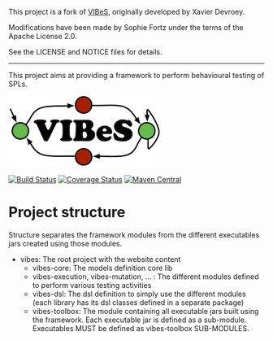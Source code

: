 
This project is a fork of [VIBeS](https://github.com/xdevroey/vibes/), originally developed by Xavier Devroey.

Modifications have been made by Sophie Fortz under the terms of the Apache License 2.0.

See the LICENSE and NOTICE files for details.

---

This project aims at providing a framework to perform behavioural testing of SPLs.

![VIBeS Logo](logo-vibes.png)

[![Build Status](https://travis-ci.org/xdevroey/vibes.svg?branch=master)](https://travis-ci.org/xdevroey/vibes)
[![Coverage Status](https://coveralls.io/repos/github/xdevroey/vibes/badge.svg?branch=master)](https://coveralls.io/github/xdevroey/vibes?branch=master)
[![Maven Central](https://maven-badges.herokuapp.com/maven-central/be.unamur.info/vibes/badge.svg)](https://maven-badges.herokuapp.com/maven-central/be.unamur.info/vibes/badge.svg)

# Project structure

Structure separates the framework modules from the different executables jars created using those modules.

* vibes: The root project with the website content
	* vibes-core: The models definition core lib
	* vibes-execution, vibes-mutation, ... : The different modules defined to perform various testing activities
	* vibes-dsl: The dsl definition to simply use the different modules (each library has its dsl classes defined in a separate package)
	* vibes-toolbox: The module containing all executable jars built using the framework. Each executable jar is defined as a sub-module. Executables MUST be defined as vibes-toolbox SUB-MODULES.

